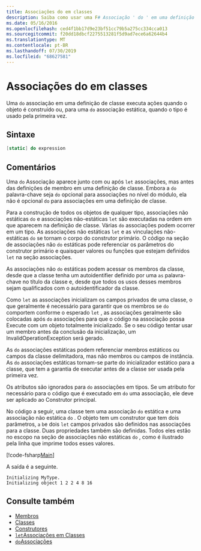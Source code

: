```yaml
---
title: Associações do em classes
description: Saiba como usar uma F# Associação ' do ' em uma definição de classe, que executa ações quando o objeto é construído ou quando o tipo é usado pela primeira vez.
ms.date: 05/16/2016
ms.openlocfilehash: ced4f1bb17d9e23bf51cc79b5a275cc334cca013
ms.sourcegitcommit: f20dd18dbcf2275513281f5d9ad7ece6a62644b4
ms.translationtype: MT
ms.contentlocale: pt-BR
ms.lasthandoff: 07/30/2019
ms.locfileid: "68627581"
---
```

# <a name="do-bindings-in-classes"></a>Associações do em classes

Uma `do` associação em uma definição de classe executa ações quando o objeto é construído ou, para uma `do` associação estática, quando o tipo é usado pela primeira vez.

## <a name="syntax"></a>Sintaxe

```fsharp
[static] do expression
```

## <a name="remarks"></a>Comentários

Uma `do` Associação aparece junto com ou após `let` associações, mas antes das definições de membro em uma definição de classe. Embora a `do` palavra-chave seja `do` opcional para associações no nível do módulo, ela não é opcional `do` para associações em uma definição de classe.

Para a construção de todos os objetos de qualquer tipo, associações não estáticas `do` e associações não-estáticas `let` são executadas na ordem em que aparecem na definição de classe. Várias `do` associações podem ocorrer em um tipo. As associações não estáticas `let` e as vinculações não-estáticas `do` se tornam o corpo do construtor primário. O código na seção de associações não `do` estáticas pode referenciar os parâmetros do construtor primário e quaisquer valores ou funções que estejam definidos `let` na seção associações.

As associações não `do` estáticas podem acessar os membros da classe, desde que a classe tenha um autoidentifier definido por uma `as` palavra-chave no título da classe e, desde que todos os usos desses membros sejam qualificados com o autoidentificador da classe.

Como `let` as associações inicializam os campos privados de uma classe, o que geralmente é necessário para garantir que os membros se `do` comportem conforme o esperado `let` , as associações geralmente são colocadas após `do` associações para que o código na associação possa Execute com um objeto totalmente inicializado. Se o seu código tentar usar um membro antes da conclusão da inicialização, um InvalidOperationException será gerado.

As `do` associações estáticas podem referenciar membros estáticos ou campos da classe delimitadora, mas não membros ou campos de instância. As `do` associações estáticas tornam-se parte do inicializador estático para a classe, que tem a garantia de executar antes de a classe ser usada pela primeira vez.

Os atributos são ignorados para `do` associações em tipos. Se um atributo for necessário para o código que é executado em `do` uma associação, ele deve ser aplicado ao Construtor principal.

No código a seguir, uma classe tem uma associação `do` estática e uma associação não estática `do` . O objeto tem um construtor que tem dois parâmetros, `a` `b`e dois `let` campos privados são definidos nas associações para a classe. Duas propriedades também são definidas. Todos eles estão no escopo na seção de associações não estáticas `do` , como é ilustrado pela linha que imprime todos esses valores.

[!code-fsharp[Main](~/samples/snippets/fsharp/lang-ref-1/snippet3101.fs)]

A saída é a seguinte.

```console
Initializing MyType.
Initializing object 1 2 2 4 8 16
```

## <a name="see-also"></a>Consulte também

- [Membros](index.md)
- [Classes](../classes.md)
- [Construtores](constructors.md)
- [`let`Associações em Classes](let-bindings-in-classes.md)
- [`do`Associações](../functions/do-Bindings.md)
